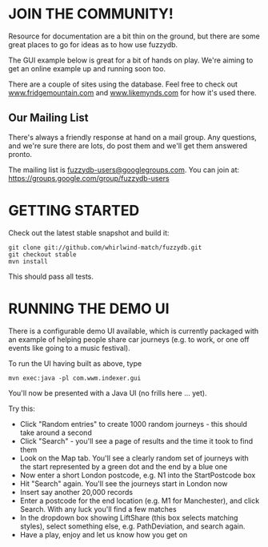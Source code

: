 JOIN THE COMMUNITY!
===================

Resource for documentation are a bit thin on the ground, but there are some great places to go for ideas as to how use fuzzydb.

The GUI example below is great for a bit of hands on play. We're aiming to get an online example up and running soon too.

There are a couple of sites using the database.  Feel free to check out www.fridgemountain.com and www.likemynds.com for how it's used there.

Our Mailing List
----------------

There's always a friendly response at hand on a mail group.  Any questions, and we're sure there are lots, do post them and we'll get them answered pronto.

The mailing list is fuzzydb-users@googlegroups.com.  You can join at: https://groups.google.com/group/fuzzydb-users



GETTING STARTED
===============

Check out the latest stable snapshot and build it:

    git clone git://github.com/whirlwind-match/fuzzydb.git
    git checkout stable
    mvn install


This should pass all tests.

RUNNING THE DEMO UI
===================

There is a configurable demo UI available, which is currently packaged with an
example of helping people share car journeys (e.g. to work, or one off events
like going to a music festival).

To run the UI having built as above, type

    mvn exec:java -pl com.wwm.indexer.gui

You'll now be presented with a Java UI (no frills here ... yet).

Try this:

 * Click "Random entries" to create 1000 random journeys - this should take around a second
 * Click "Search" - you'll see a page of results and the time it took to find them
 * Look on the Map tab.  You'll see a clearly random set of journeys with the start represented 
   by a green dot and the end by a blue one
 * Now enter a short London postcode, e.g. N1 into the StartPostcode box
 * Hit "Search" again.  You'll see the journeys start in London now
 * Insert say another 20,000 records
 * Enter a postcode for the end location (e.g. M1 for Manchester), 
   and click Search. With any luck you'll find a few matches
 * In the dropdown box showing LiftShare (this box selects matching styles),
   select something else, e.g. PathDeviation, and search again.
 * Have a play, enjoy and let us know how you get on
